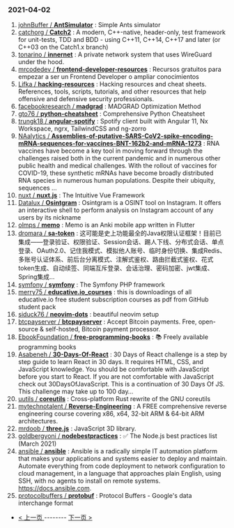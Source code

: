 ### 2021-04-02 
1. [
        johnBuffer /
**AntSimulator**](https://github.com/johnBuffer/AntSimulator) : Simple Ants simulator
1. [
        catchorg /
**Catch2**](https://github.com/catchorg/Catch2) : A modern, C++-native, header-only, test framework for unit-tests, TDD and BDD - using C++11, C++14, C++17 and later (or C++03 on the Catch1.x branch)
1. [
        tonarino /
**innernet**](https://github.com/tonarino/innernet) : A private network system that uses WireGuard under the hood.
1. [
        mrcodedev /
**frontend-developer-resources**](https://github.com/mrcodedev/frontend-developer-resources) : Recursos gratuitos para empezar a ser un Frontend Developer o ampliar conocimientos
1. [
        Lifka /
**hacking-resources**](https://github.com/Lifka/hacking-resources) : Hacking resources and cheat sheets. References, tools, scripts, tutorials, and other resources that help offensive and defensive security professionals.
1. [
        facebookresearch /
**madgrad**](https://github.com/facebookresearch/madgrad) : MADGRAD Optimization Method
1. [
        gto76 /
**python-cheatsheet**](https://github.com/gto76/python-cheatsheet) : Comprehensive Python Cheatsheet
1. [
        trungk18 /
**angular-spotify**](https://github.com/trungk18/angular-spotify) : Spotify client built with Angular 11, Nx Workspace, ngrx, TailwindCSS and ng-zorro
1. [
        NAalytics /
**Assemblies-of-putative-SARS-CoV2-spike-encoding-mRNA-sequences-for-vaccines-BNT-162b2-and-mRNA-1273**](https://github.com/NAalytics/Assemblies-of-putative-SARS-CoV2-spike-encoding-mRNA-sequences-for-vaccines-BNT-162b2-and-mRNA-1273) : RNA vaccines have become a key tool in moving forward through the challenges raised both in the current pandemic and in numerous other public health and medical challenges. With the rollout of vaccines for COVID-19, these synthetic mRNAs have become broadly distributed RNA species in numerous human populations. Despite their ubiquity, sequences …
1. [
        nuxt /
**nuxt.js**](https://github.com/nuxt/nuxt.js) : The Intuitive Vue Framework
1. [
        Datalux /
**Osintgram**](https://github.com/Datalux/Osintgram) : Osintgram is a OSINT tool on Instagram. It offers an interactive shell to perform analysis on Instagram account of any users by its nickname
1. [
        olmps /
**memo**](https://github.com/olmps/memo) : Memo is an Anki mobile app written in Flutter
1. [
        dromara /
**sa-token**](https://github.com/dromara/sa-token) : 这可能是史上功能最全的Java权限认证框架！目前已集成——登录验证、权限验证、Session会话、踢人下线、分布式会话、单点登录、OAuth2.0、记住我模式、模拟他人账号、临时身份切换、集成Redis、多账号认证体系、前后台分离模式、注解式鉴权、路由拦截式鉴权、花式token生成、自动续签、同端互斥登录、会话治理、密码加密、jwt集成、Spring集成...
1. [
        symfony /
**symfony**](https://github.com/symfony/symfony) : The Symfony PHP framework
1. [
        merry75 /
**educative.io_courses**](https://github.com/merry75/educative.io_courses) : this is downloadings of all educative.io free student subscription courses as pdf from GitHub student pack
1. [
        siduck76 /
**neovim-dots**](https://github.com/siduck76/neovim-dots) : beautiful neovim setup
1. [
        btcpayserver /
**btcpayserver**](https://github.com/btcpayserver/btcpayserver) : Accept Bitcoin payments. Free, open-source & self-hosted, Bitcoin payment processor.
1. [
        EbookFoundation /
**free-programming-books**](https://github.com/EbookFoundation/free-programming-books) : 📚 Freely available programming books
1. [
        Asabeneh /
**30-Days-Of-React**](https://github.com/Asabeneh/30-Days-Of-React) : 30 Days of React challenge is a step by step guide to learn React in 30 days. It requires HTML, CSS, and JavaScript knowledge. You should be comfortable with JavaScript before you start to React. If you are not comfortable with JavaScript check out 30DaysOfJavaScript. This is a continuation of 30 Days Of JS. This challenge may take up to 100 day…
1. [
        uutils /
**coreutils**](https://github.com/uutils/coreutils) : Cross-platform Rust rewrite of the GNU coreutils
1. [
        mytechnotalent /
**Reverse-Engineering**](https://github.com/mytechnotalent/Reverse-Engineering) : A FREE comprehensive reverse engineering course covering x86, x64, 32-bit ARM & 64-bit ARM architectures.
1. [
        mrdoob /
**three.js**](https://github.com/mrdoob/three.js) : JavaScript 3D library.
1. [
        goldbergyoni /
**nodebestpractices**](https://github.com/goldbergyoni/nodebestpractices) : ✅ The Node.js best practices list (March 2021)
1. [
        ansible /
**ansible**](https://github.com/ansible/ansible) : Ansible is a radically simple IT automation platform that makes your applications and systems easier to deploy and maintain. Automate everything from code deployment to network configuration to cloud management, in a language that approaches plain English, using SSH, with no agents to install on remote systems. https://docs.ansible.com.
1. [
        protocolbuffers /
**protobuf**](https://github.com/protocolbuffers/protobuf) : Protocol Buffers - Google's data interchange format 

- [ < 上一页 ](https://github.com/able8/github-trending-daily-record/blob/master/2021-04-01.md) -------- [ 下一页 > ](https://github.com/able8/github-trending-daily-record/blob/master/2021-04-03.md)